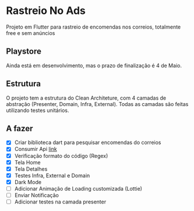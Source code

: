 # Rastreio No Ads

Projeto em Flutter para rastreio de encomendas nos correios, totalmente free e sem anúncios

## Playstore

Ainda está em desenvolvimento, mas o prazo de finalização é 4 de Maio.

## Estrutura

O projeto tem a estrutura do Clean Architeture, com 4 camadas de abstração (Presenter, Domain, Infra, External). Todas as camadas são feitas utilizando testes unitários.

## A fazer
 
- [x] Criar biblioteca dart para pesquisar encomendas do correios
- [x] Consumir Api [link](https://pub.dev/packages/correios_rastreio)
- [x] Verificação formato do código (Regex)
- [x] Tela Home
- [x] Tela Detalhes
- [x] Testes Infra, External e Domain
- [x] Dark Mode
- [ ] Adicionar Animação de Loading customizada (Lottie)
- [ ] Enviar Notificação
- [ ] Adicionar testes na camada presenter
